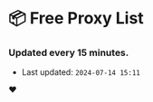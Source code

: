 # :package: Free Proxy List
### Updated every 15 minutes.

- Last updated: `2024-07-14 15:11`

:heart:
